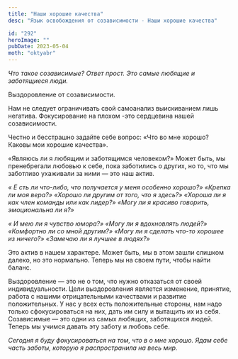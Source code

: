 ```yaml
---
title: "Наши хорошие качества"
desc: "Язык освобождения от созависимости - Наши хорошие качества"

id: "292"
heroImage: ""
pubDate: 2023-05-04
moth: "oktyabr"
---
```


_Что_ _такое_ _созависимые?_ _Ответ_ _прост._ _Это_ _самые_ _любящие_ _и_
_заботящиеся_ _люди._

Выздоровление от созависимости.

Нам не следует ограничивать свой самоанализ выискиванием лишь негатива.
Фокусирование на плохом -это сердцевина нашей созависимости.

Честно и бесстрашно задайте себе вопрос: «Что во мне хорошо? Каковы мои
хорошие качества».

«Являюсь ли я любящим и заботящимся человеком?» Может быть, мы пренебрегали
любовью к себе, пока заботились о других, но то, что мы заботливо ухаживали за
ними — это наш актив.

_«_ _Е_ _сть ли что-либо, что получается у меня особенно хорошо?» «Крепка ли
моя вера?» «Хорошо ли другим от того, что я_ _здесь?» «Хороша ли я как член
команды или как лидер?» «Могу ли я красиво говорить, эмоциональна ли я?»_

_«_ _И_ _мею ли я чувство юмора?» «Могу ли я вдохновлять людей?» «Комфортно ли
со мной другим?» «Могу ли я сделать_ _что-то хорошее из ничего?» «Замечаю ли я
лучшее в людях?»_

Это актив в нашем характере. Может быть, мы в этом зашли слишком далеко, но
это нормально. Теперь мы на своем пути, чтобы найти баланс.

Выздоровление — это не о том, что нужно отказаться от своей индивидуальности.
Цели выздоровления является изменение, принятие, работа с нашими
отрицательными качествами и развитие положительных. У нас у всех есть
положительные стороны, нам надо только сфокусироваться на них, дать им силу и
вытащить их из себя. Созависимые — это одни из самых любящих, заботящихся
людей. Теперь мы учимся давать эту заботу и любовь себе.

_Сегодня_ _я_ _буду_ _фокусироваться_ _на_ _том,_ _что_ _в_ _о_ _мне_
_хорошо._ _Ядам_ _себе_ _часть_ _заботы,_ _которую_ _я_ _распространила_ _на_
_весь_ _мир._
